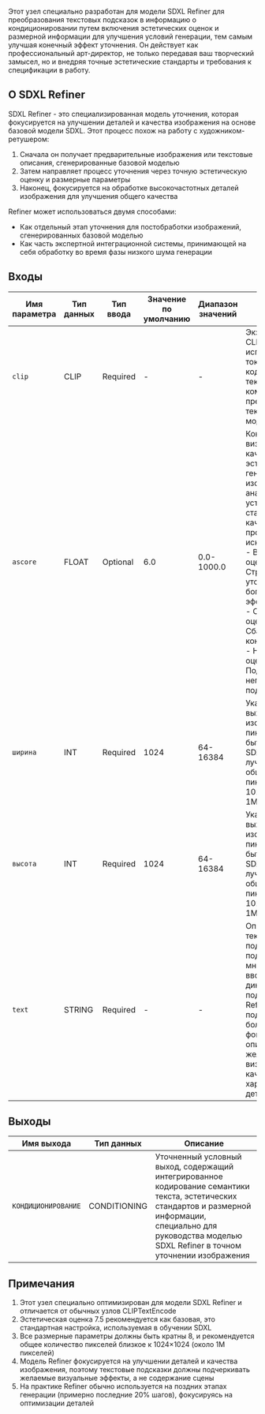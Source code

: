 Этот узел специально разработан для модели SDXL Refiner для преобразования текстовых подсказок в информацию о кондиционировании путем включения эстетических оценок и размерной информации для улучшения условий генерации, тем самым улучшая конечный эффект уточнения. Он действует как профессиональный арт-директор, не только передавая ваш творческий замысел, но и внедряя точные эстетические стандарты и требования к спецификации в работу.

## О SDXL Refiner

SDXL Refiner - это специализированная модель уточнения, которая фокусируется на улучшении деталей и качества изображения на основе базовой модели SDXL. Этот процесс похож на работу с художником-ретушером:

1. Сначала он получает предварительные изображения или текстовые описания, сгенерированные базовой моделью
2. Затем направляет процесс уточнения через точную эстетическую оценку и размерные параметры
3. Наконец, фокусируется на обработке высокочастотных деталей изображения для улучшения общего качества

Refiner может использоваться двумя способами:

- Как отдельный этап уточнения для постобработки изображений, сгенерированных базовой моделью
- Как часть экспертной интеграционной системы, принимающей на себя обработку во время фазы низкого шума генерации

## Входы

| Имя параметра | Тип данных | Тип ввода | Значение по умолчанию | Диапазон значений | Описание |
|---------------|------------|------------|---------------------|------------------|-----------|
| `clip` | CLIP | Required | - | - | Экземпляр модели CLIP, используемый для токенизации и кодирования текста, основной компонент для преобразования текста в понятный модели формат |
| `ascore` | FLOAT | Optional | 6.0 | 0.0-1000.0 | Контролирует визуальное качество и эстетику генерируемых изображений, аналогично установке стандартов качества для произведений искусства:<br/>- Высокие оценки(7.5-8.5): Стремится к более утонченным, богатым деталями эффектам<br/>- Средние оценки(6.0-7.0): Сбалансированный контроль качества<br/>- Низкие оценки(2.0-3.0): Подходит для негативных подсказок |
| `ширина` | INT | Required | 1024 | 64-16384 | Указывает ширину выходного изображения (в пикселях), должна быть кратна 8. SDXL работает лучше всего, когда общее количество пикселей близко к 1024×1024 (около 1M пикселей) |
| `высота` | INT | Required | 1024 | 64-16384 | Указывает высоту выходного изображения (в пикселях), должна быть кратна 8. SDXL работает лучше всего, когда общее количество пикселей близко к 1024×1024 (около 1M пикселей) |
| `text` | STRING | Required | - | - | Описание текстовой подсказки, поддерживает многострочный ввод и синтаксис динамических подсказок. В Refiner текстовые подсказки должны больше фокусироваться на описании желаемого визуального качества и характеристик деталей |

## Выходы

| Имя выхода | Тип данных | Описание |
|------------|------------|-----------|
| `КОНДИЦИОНИРОВАНИЕ` | CONDITIONING | Уточненный условный выход, содержащий интегрированное кодирование семантики текста, эстетических стандартов и размерной информации, специально для руководства моделью SDXL Refiner в точном уточнении изображения |

## Примечания

1. Этот узел специально оптимизирован для модели SDXL Refiner и отличается от обычных узлов CLIPTextEncode
2. Эстетическая оценка 7.5 рекомендуется как базовая, это стандартная настройка, используемая в обучении SDXL
3. Все размерные параметры должны быть кратны 8, и рекомендуется общее количество пикселей близкое к 1024×1024 (около 1M пикселей)
4. Модель Refiner фокусируется на улучшении деталей и качества изображения, поэтому текстовые подсказки должны подчеркивать желаемые визуальные эффекты, а не содержание сцены
5. На практике Refiner обычно используется на поздних этапах генерации (примерно последние 20% шагов), фокусируясь на оптимизации деталей

